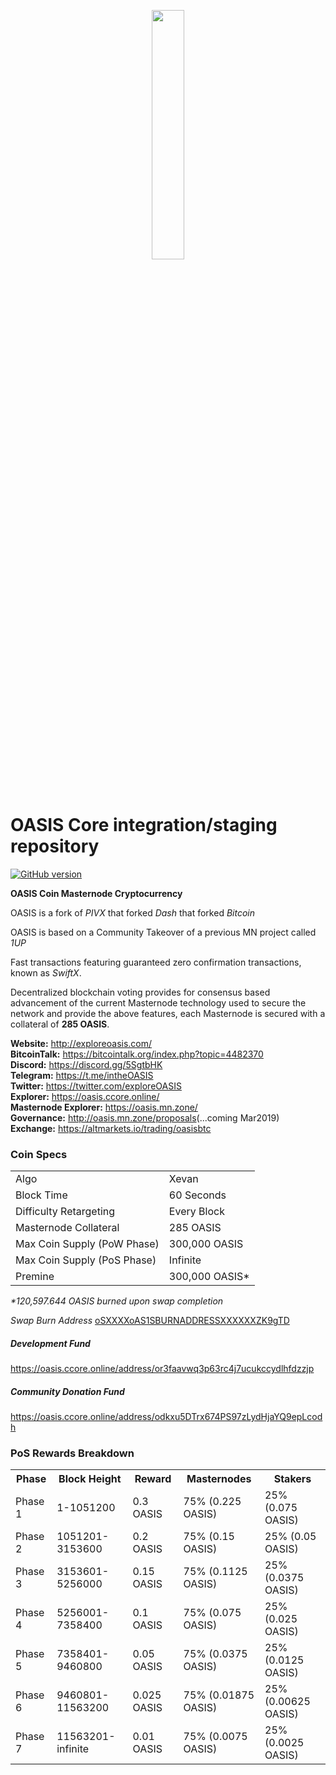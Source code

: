 <p align="center">
	<img src="https://cdn.discordapp.com/attachments/434714258127847425/533141511907573780/oasis-no-bkgd-.png" width=32%/>
</p>

OASIS Core integration/staging repository
=====================================

[![GitHub version](https://badge.fury.io/gh/OasisCoinTeam%2FOASIS.svg)](https://badge.fury.io/gh/OasisCoinTeam%2FOASIS)

**OASIS Coin Masternode Cryptocurrency**

OASIS is a fork of _PIVX_ that forked _Dash_ that forked _Bitcoin_

OASIS is based on a Community Takeover of a previous MN project called _1UP_

Fast transactions featuring guaranteed zero confirmation transactions, known as _SwiftX_.

Decentralized blockchain voting provides for consensus based advancement of the current Masternode technology used to secure the network and provide the above features, each Masternode is secured with a collateral of **285 OASIS**.

**Website:** <a href="http://exploreoasis.com/">http://exploreoasis.com/</a><br>
**BitcoinTalk:** <a href="https://bitcointalk.org/index.php?topic=4482370">https://bitcointalk.org/index.php?topic=4482370</a><br>
**Discord:** <a href="https://discord.gg/5SgtbHK">https://discord.gg/5SgtbHK</a><br>
**Telegram:** <a href="https://t.me/intheOASIS">https://t.me/intheOASIS</a><br>
**Twitter:** <a href="https://twitter.com/exploreOASIS">https://twitter.com/exploreOASIS</a><br>
**Explorer:** <a href="https://oasis.ccore.online/">https://oasis.ccore.online/</a><br>
**Masternode Explorer:** <a href="https://oasis.mn.zone/">https://oasis.mn.zone/</a><br>
**Governance:** <a href="http://oasis.mn.zone/proposals">http://oasis.mn.zone/proposals</a>(...coming Mar2019)<br>
**Exchange:** <a href="https://altmarkets.io/trading/oasisbtc">https://altmarkets.io/trading/oasisbtc</a><br>


### Coin Specs
<table>
<tr><td>Algo</td><td>Xevan</td></tr>
<tr><td>Block Time</td><td>60 Seconds</td></tr>
<tr><td>Difficulty Retargeting</td><td>Every Block</td></tr>
<tr><td>Masternode Collateral</td><td>285 OASIS</td></tr>
<tr><td>Max Coin Supply (PoW Phase)</td><td>300,000 OASIS</td></tr>
<tr><td>Max Coin Supply (PoS Phase)</td><td>Infinite</td></tr>
<tr><td>Premine</td><td>300,000 OASIS*</td></tr>
</table>

<em>*120,597.644 OASIS burned upon swap completion

Swap Burn Address </em><a href="https://oasis.ccore.online/address/osxxxxoas1sburnaddressxxxxxxzk9gtd" >oSXXXXoAS1SBURNADDRESSXXXXXXZK9gTD</a> 

##### Development Fund<br>
https://oasis.ccore.online/address/or3faavwq3p63rc4j7ucukccydlhfdzzjp
<br>
##### Community Donation Fund<br>
https://oasis.ccore.online/address/odkxu5DTrx674PS97zLydHjaYQ9epLcodh

### PoS Rewards Breakdown
<table>
<th>Phase</th><th>Block Height</th><th>Reward</th><th>Masternodes</th><th>Stakers</th>
<tr><td>Phase 1</td><td>      1-1051200</td><td>0.3 OASIS</td><td>75% (0.225 OASIS)</td><td>25% (0.075 OASIS)</td></tr>
<tr><td>Phase 2</td><td>1051201-3153600</td><td>0.2 OASIS</td><td>75% (0.15 OASIS)</td><td>25% (0.05 OASIS)</td></tr>
<tr><td>Phase 3</td><td>3153601-5256000</td><td>0.15 OASIS</td><td>75% (0.1125 OASIS)</td><td>25% (0.0375 OASIS)</td></tr>
<tr><td>Phase 4</td><td>5256001-7358400</td><td>0.1 OASIS</td><td>75% (0.075 OASIS)</td><td>25% (0.025 OASIS)</td></tr>
<tr><td>Phase 5</td><td>7358401-9460800</td><td>0.05 OASIS</td><td>75% (0.0375 OASIS)</td><td>25% (0.0125 OASIS)</td></tr>
<tr><td>Phase 6</td><td>9460801-11563200</td><td>0.025 OASIS</td><td>75% (0.01875 OASIS)</td><td>25% (0.00625 OASIS)</td></tr>
<tr><td>Phase 7</td><td>11563201-infinite</td><td>0.01 OASIS</td><td>75% (0.0075 OASIS)</td><td>25% (0.0025 OASIS)</td></tr>
</table>
